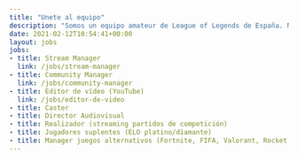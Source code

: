 ```yaml
---
title: "Unete al equipo"
description: "Somos un equipo amateur de League of Legends de España. Nuestro objetivo es mejorar día a día."
date: 2021-02-12T10:54:41+00:00
layout: jobs
jobs:
- title: Stream Manager
  link: /jobs/stream-manager
- title: Community Manager
  link: /jobs/community-manager
- title: Editor de vídeo (YouTube)
  link: /jobs/editor-de-video
- title: Caster
- title: Director Audiovisual
- title: Realizador (streaming partidos de competición)
- title: Jugadores suplentes (ELO platino/diamante)
- title: Manager juegos alternativos (Fortnite, FIFA, Valorant, Rocket League)
---
```

